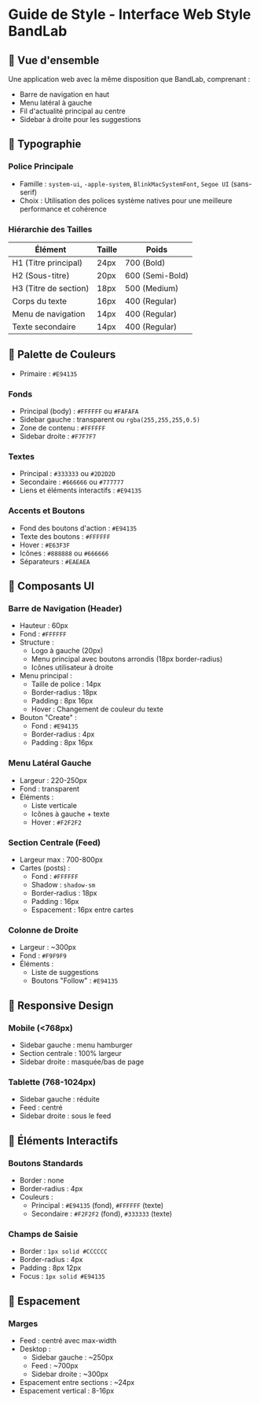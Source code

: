# Guide de Style - Interface Web Style BandLab

## 🎨 Vue d'ensemble
Une application web avec la même disposition que BandLab, comprenant :
- Barre de navigation en haut
- Menu latéral à gauche
- Fil d'actualité principal au centre
- Sidebar à droite pour les suggestions

## 📝 Typographie

### Police Principale
- Famille : `system-ui`, `-apple-system`, `BlinkMacSystemFont`, `Segoe UI` (sans-serif)
- Choix : Utilisation des polices système natives pour une meilleure performance et cohérence

### Hiérarchie des Tailles
| Élément | Taille | Poids |
|---------|---------|--------|
| H1 (Titre principal) | 24px | 700 (Bold) |
| H2 (Sous-titre) | 20px | 600 (Semi-Bold) |
| H3 (Titre de section) | 18px | 500 (Medium) |
| Corps du texte | 16px | 400 (Regular) |
| Menu de navigation | 14px | 400 (Regular) |
| Texte secondaire | 14px | 400 (Regular) |

## 🎨 Palette de Couleurs

- Primaire : `#E94135`

### Fonds
- Principal (body) : `#FFFFFF` ou `#FAFAFA`
- Sidebar gauche : transparent ou `rgba(255,255,255,0.5)`
- Zone de contenu : `#FFFFFF`
- Sidebar droite : `#F7F7F7`

### Textes
- Principal : `#333333` ou `#2D2D2D`
- Secondaire : `#666666` ou `#777777`
- Liens et éléments interactifs : `#E94135`

### Accents et Boutons
- Fond des boutons d'action : `#E94135`
- Texte des boutons : `#FFFFFF`
- Hover : `#E63F3F`
- Icônes : `#888888` ou `#666666`
- Séparateurs : `#EAEAEA`

## 📱 Composants UI

### Barre de Navigation (Header)
- Hauteur : 60px
- Fond : `#FFFFFF`
- Structure :
  - Logo à gauche (20px)
  - Menu principal avec boutons arrondis (18px border-radius)
  - Icônes utilisateur à droite
- Menu principal :
  - Taille de police : 14px
  - Border-radius : 18px
  - Padding : 8px 16px
  - Hover : Changement de couleur du texte
- Bouton "Create" :
  - Fond : `#E94135`
  - Border-radius : 4px
  - Padding : 8px 16px

### Menu Latéral Gauche
- Largeur : 220-250px
- Fond : transparent
- Éléments :
  - Liste verticale
  - Icônes à gauche + texte
  - Hover : `#F2F2F2`

### Section Centrale (Feed)
- Largeur max : 700-800px
- Cartes (posts) :
  - Fond : `#FFFFFF`
  - Shadow : `shadow-sm`
  - Border-radius : 18px
  - Padding : 16px
  - Espacement : 16px entre cartes

### Colonne de Droite
- Largeur : ~300px
- Fond : `#F9F9F9`
- Éléments :
  - Liste de suggestions
  - Boutons "Follow" : `#E94135`

## 📱 Responsive Design

### Mobile (<768px)
- Sidebar gauche : menu hamburger
- Section centrale : 100% largeur
- Sidebar droite : masquée/bas de page

### Tablette (768-1024px)
- Sidebar gauche : réduite
- Feed : centré
- Sidebar droite : sous le feed

## 🔧 Éléments Interactifs

### Boutons Standards
- Border : none
- Border-radius : 4px
- Couleurs :
  - Principal : `#E94135` (fond), `#FFFFFF` (texte)
  - Secondaire : `#F2F2F2` (fond), `#333333` (texte)

### Champs de Saisie
- Border : `1px solid #CCCCCC`
- Border-radius : 4px
- Padding : 8px 12px
- Focus : `1px solid #E94135`

## 📏 Espacement

### Marges
- Feed : centré avec max-width
- Desktop :
  - Sidebar gauche : ~250px
  - Feed : ~700px
  - Sidebar droite : ~300px
- Espacement entre sections : ~24px
- Espacement vertical : 8-16px